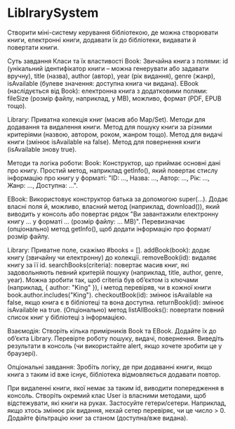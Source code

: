 # LiblrarySystem
Створити міні-систему керування бібліотекою, де можна створювати книги,
електронні книги, додавати їх до бібліотеки, видавати й повертати книги. 

Суть завдання
Класи та їх властивості
Book: Звичайна книга з полями:
id (унікальний ідентифікатор книги – можна генерувати або задавати вручну),
title (назва),
author (автор),
year (рік видання),
genre (жанр),
isAvailable (булеве значення: доступна книга чи видана).
EBook (наслідується від Book): електронна книга з додатковими полями:
fileSize (розмір файлу, наприклад, у MB),
можливо, формат (PDF, EPUB тощо).

Library:
Приватна колекція книг (масив або Map/Set).
Методи для додавання та видалення книги.
Метод для пошуку книги за різними критеріями (назвою, автором, роком, жанром тощо).
Метод для видачі книги (змінює isAvailable на false).
Метод для повернення книги (isAvailable знову true).

Методи та логіка роботи:
Book:
Конструктор, що приймає основні дані про книгу.
Простий метод, наприклад getInfo(), який повертає стислу інформацію про книгу у форматі:
"ID: ..., Назва: ..., Автор: ..., Рік: ..., Жанр: ..., Доступна: ...".

EBook:
Використовує конструктор батька за допомогою super(...).
Додає власні поля й, можливо, власний метод (наприклад, download()), який виводить у консоль або повертає рядок "Ви завантажили електронну книгу ... у форматі ... (розмір файлу: ... MB)".
Перевизначає (опціонально) метод getInfo(), щоб додати інформацію про формат/розмір файлу.

Library:
Приватне поле, скажімо #books = [].
addBook(book): додає книгу (звичайну чи електронну) до колекції.
removeBook(id): видаляє книгу за її id.
searchBooks(criteria): повертає масив книг, які задовольняють певний критерій пошуку (наприклад, title, author, genre, year).
Можна зробити так, щоб criteria був об’єктом із ключами (наприклад, { author: "King" }), і метод перевіряв, чи в кожної книги book.author.includes("King").
checkoutBook(id): змінює isAvailable на false, якщо книга є в бібліотеці та вона доступна.
returnBook(id): змінює isAvailable на true.
(Опціонально) метод listAllBooks(): повертати повний список книг у бібліотеці з інформацією.

Взаємодія:
Створіть кілька примірників Book та EBook.
Додайте їх до об’єкта Library.
Перевірте роботу пошуку, видачі, повернення.
Виведіть результати в консоль (чи використайте alert, якщо хочете зробити це у браузері).

Опціональні завдання:
Зробіть логіку, де при додаванні книги, якщо книга з таким id вже існує,
бібліотека відмовляється додавати повтор.

При видаленні книги, якої немає за таким id, виводити попередження в консоль.
Створіть окремий клас User із власними методами, щоб відстежувати, які книги на руках.
Застосуйте гетери/сетери. Наприклад, якщо хтось змінює рік видання, нехай сетер перевіряє, чи це число > 0.
Додайте фільтрацію книг за станом (доступна/вже видана).